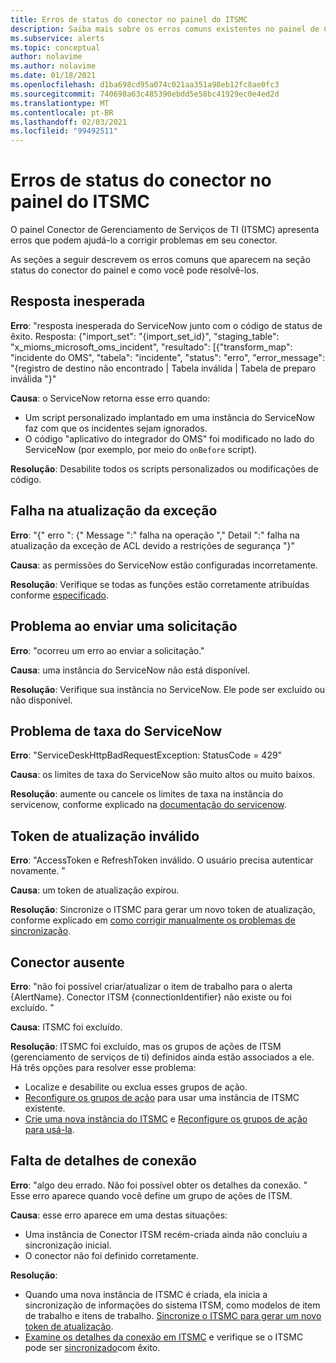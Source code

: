 ```yaml
---
title: Erros de status do conector no painel do ITSMC
description: Saiba mais sobre os erros comuns existentes no painel de Conector de Gerenciamento de Serviços de TI.
ms.subservice: alerts
ms.topic: conceptual
author: nolavime
ms.author: nolavime
ms.date: 01/18/2021
ms.openlocfilehash: d1ba698cd95a074c021aa351a98eb12fc8ae0fc3
ms.sourcegitcommit: 740698a63c485390ebdd5e58bc41929ec0e4ed2d
ms.translationtype: MT
ms.contentlocale: pt-BR
ms.lasthandoff: 02/03/2021
ms.locfileid: "99492511"
---
```

# <a name="connector-status-errors-in-the-itsmc-dashboard"></a>Erros de status do conector no painel do ITSMC

O painel Conector de Gerenciamento de Serviços de TI (ITSMC) apresenta erros que podem ajudá-lo a corrigir problemas em seu conector.

As seções a seguir descrevem os erros comuns que aparecem na seção status do conector do painel e como você pode resolvê-los.

## <a name="unexpected-response"></a>Resposta inesperada

**Erro**: "resposta inesperada do ServiceNow junto com o código de status de êxito. Resposta: {"import_set": "{import_set_id}", "staging_table": "x_mioms_microsoft_oms_incident", "resultado": [{"transform_map": "incidente do OMS", "tabela": "incidente", "status": "erro", "error_message": "{registro de destino não encontrado | Tabela inválida | Tabela de preparo inválida "}"

**Causa**: o ServiceNow retorna esse erro quando:

* Um script personalizado implantado em uma instância do ServiceNow faz com que os incidentes sejam ignorados.
* O código "aplicativo do integrador do OMS" foi modificado no lado do ServiceNow (por exemplo, por meio do `onBefore` script).

**Resolução**: Desabilite todos os scripts personalizados ou modificações de código.

## <a name="exception-update-failure"></a>Falha na atualização da exceção

**Erro**: "{" erro ": {" Message ":" falha na operação "," Detail ":" falha na atualização da exceção de ACL devido a restrições de segurança "}"

**Causa**: as permissões do ServiceNow estão configuradas incorretamente.

**Resolução**: Verifique se todas as funções estão corretamente atribuídas conforme [especificado](itsmc-connections-servicenow.md#install-the-user-app-and-create-the-user-role).

## <a name="problem-sending-a-request"></a>Problema ao enviar uma solicitação

**Erro**: "ocorreu um erro ao enviar a solicitação."

**Causa**: uma instância do ServiceNow não está disponível.

**Resolução**: Verifique sua instância no ServiceNow. Ele pode ser excluído ou não disponível.

## <a name="servicenow-rate-problem"></a>Problema de taxa do ServiceNow

**Erro**: "ServiceDeskHttpBadRequestException: StatusCode = 429"

**Causa**: os limites de taxa do ServiceNow são muito altos ou muito baixos.

**Resolução**: aumente ou cancele os limites de taxa na instância do servicenow, conforme explicado na [documentação do servicenow](https://docs.servicenow.com/bundle/london-application-development/page/integrate/inbound-rest/task/investigate-rate-limit-violations.html).

## <a name="invalid-refresh-token"></a>Token de atualização inválido

**Erro**: "AccessToken e RefreshToken inválido. O usuário precisa autenticar novamente. "

**Causa**: um token de atualização expirou.

**Resolução**: Sincronize o ITSMC para gerar um novo token de atualização, conforme explicado em [como corrigir manualmente os problemas de sincronização](./itsmc-resync-servicenow.md).

## <a name="missing-connector"></a>Conector ausente

**Erro**: "não foi possível criar/atualizar o item de trabalho para o alerta {AlertName}. Conector ITSM {connectionIdentifier} não existe ou foi excluído. "

**Causa**: ITSMC foi excluído.

**Resolução**: ITSMC foi excluído, mas os grupos de ações de ITSM (gerenciamento de serviços de ti) definidos ainda estão associados a ele. Há três opções para resolver esse problema:

* Localize e desabilite ou exclua esses grupos de ação.
* [Reconfigure os grupos de ação](./itsmc-definition.md#create-itsm-work-items-from-azure-alerts) para usar uma instância de ITSMC existente.
* [Crie uma nova instância do ITSMC](./itsmc-definition.md#create-an-itsm-connection) e [Reconfigure os grupos de ação para usá-la](itsmc-definition.md#create-itsm-work-items-from-azure-alerts).

## <a name="lack-of-connection-details"></a>Falta de detalhes de conexão

**Erro**: "algo deu errado. Não foi possível obter os detalhes da conexão. " Esse erro aparece quando você define um grupo de ações de ITSM.

**Causa**: esse erro aparece em uma destas situações:

* Uma instância de Conector ITSM recém-criada ainda não concluiu a sincronização inicial.
* O conector não foi definido corretamente.

**Resolução**: 

* Quando uma nova instância de ITSMC é criada, ela inicia a sincronização de informações do sistema ITSM, como modelos de item de trabalho e itens de trabalho. [Sincronize o ITSMC para gerar um novo token de atualização](./itsmc-resync-servicenow.md).
* [Examine os detalhes da conexão em ITSMC](./itsmc-connections-servicenow.md#create-a-connection) e verifique se o ITSMC pode ser [sincronizado](./itsmc-resync-servicenow.md)com êxito.
